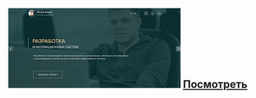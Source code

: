 
![mountains](resumeNA/images/photo_github.png "privew")                     [Посмотреть](https://kostasnegrov.github.io/resumeNA/ "Описание")
---
